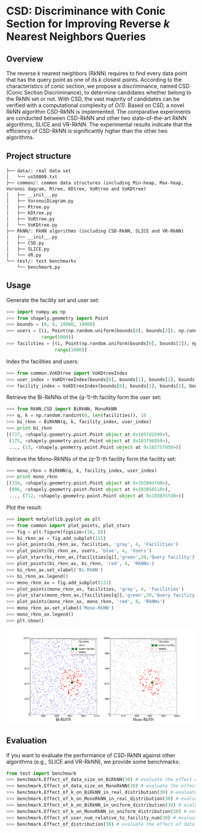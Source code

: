# CSD: Discriminance with Conic Section for Improving Reverse *k* Nearest Neighbors Queries
## Overview
The reverse *k* nearest neighbors (R*k*NN) requires to find every data point that has the query point as one of its *k* closest points. 
According to the characteristics of conic section, we propose a discriminance, named CSD (Conic Section Discriminance), to determine candidates whether belong to the R*k*NN set or not.
With CSD, the vast majority of candidates can be verified with a computational complexity of *O(1)*.
Based on CSD, a novel R*k*NN algorithm CSD-R*k*NN is implemented.
The comparative experiments are  conducted between CSD-R*k*NN and other two state-of-the-art R*k*NN algorithms, SLICE and VR-R*k*NN.
The experimental results indicate that the efficiency of CSD-R*k*NN is significantly higher than the other two algorithms.
## Project structure
```
├── data/: real data set
│   └── us50000.txt
├── common/: common data structures (including Min-heap, Max-heap, Voronoi dagram, Rtree, KDtree, VoRtree and VoKDtree)
│   ├── __init__.py
│   ├── VoronoiDiagram.py
│   ├── Rtree.py
│   ├── KDtree.py
│   ├── VoRtree.py
│   └── VoKDtree.py
├── RkNN/: RkNN algorithms (including CSD-RkNN, SLICE and VR-RkNN)
│   ├── __init__.py
│   ├── CSD.py
│   ├── SLICE.py
│   └── VR.py
└── test/: test benchmarks
    └── benchmark.py
```
## Usage
Generate the facility set and user set:
```python
>>> import numpy as np
>>> from shapely.geometry import Point
>>> bounds = (0, 0, 10000, 10000)
>>> users = [(i, Point(np.random.uniform(bounds[0], bounds[2]), np.random.uniform(bounds[1], bounds[3]))) for i in
             range(1000)]
>>> facilities = [(i, Point(np.random.uniform(bounds[0], bounds[2]), np.random.uniform(bounds[1], bounds[3]))) for i in
                  range(1000)]
```
Index the facilities and users:
```python
>>> from common.VoKDtree import VoKDtreeIndex
>>> user_index = VoKDtreeIndex(bounds[0], bounds[1], bounds[2], bounds[3], users)
>>> facility_index = VoKDtreeIndex(bounds[0], bounds[1], bounds[2], bounds[3], facilities)
```
Retrieve the Bi-R*k*NNs of the (*q*-1)-th facility form the user set:
```python
>>> from RkNN.CSD import BiRkNN, MonoRkNN
>>> q, k = np.random.randint(0, len(facilities)), 10 
>>> bi_rknn = BiRkNN(q, k, facility_index, user_index)
>>> print bi_rknn
[(727, <shapely.geometry.point.Point object at 0x1037d1590>), 
 (175, <shapely.geometry.point.Point object at 0x103796950>), 
 ..., (13, <shapely.geometry.point.Point object at 0x10375f050>)]
```
Retrieve the Mono-R*k*NNs of the (*q*-1)-th facility form the facility set:
```python
>>> mono_rknn = BiRkNN(q, k, facility_index, user_index)
>>> print mono_rknn
[(334, <shapely.geometry.point.Point object at 0x10380dfd0>),
 (906, <shapely.geometry.point.Point object at 0x103850110>),
 ..., (712, <shapely.geometry.point.Point object at 0x103835fd0>)]
```
Plot the result:
```python
>>> import matplotlib.pyplot as plt
>>> from common import plot_points, plot_stars
>>> fig = plt.figure(figsize=(16, 8))
>>> bi_rknn_ax = fig.add_subplot(121)
>>> plot_points(bi_rknn_ax, facilities, 'gray', 4, 'Facilities')
>>> plot_points(bi_rknn_ax, users, 'blue', 4, 'Users')
>>> plot_stars(bi_rknn_ax,[facilities[q]],'green',20,'Query facility')
>>> plot_points(bi_rknn_ax, bi_rknn, 'red', 8, 'RkNNs')
>>> bi_rknn_ax.set_xlabel('Bi-RkNN')
>>> bi_rknn_ax.legend()
>>> mono_rknn_ax = fig.add_subplot(122)
>>> plot_points(mono_rknn_ax, facilities, 'gray', 4, 'Facilities')
>>> plot_stars(mono_rknn_ax,[facilities[q]],'green',20,'Query facility')
>>> plot_points(mono_rknn_ax, mono_rknn, 'red', 8, 'RkNNs')
>>> mono_rknn_ax.set_xlabel('Mono-RkNN')
>>> mono_rknn_ax.legend()
>>> plt.show()
```
![](images/demo.png)
## Evaluation
If you want to evaluate the performance of CSD-R*k*NN against other algorithms (e.g., SLICE and VR-R*k*NN), we provide some benchmarks:
```python
from test import benchmark
>>> benchmark.Effect_of_data_size_on_BiRkNN(30) # evaluate the effect of data size on Bi-RkNN
>>> benchmark.Effect_of_data_size_on_MonoRkNN(30) # evaluate the effect of data size on Mono-RkNN
>>> benchmark.Effect_of_k_on_BiRkNN_in_real_distribution(30) # evaluate the effect of k on Bi-RkNN in real distribution
>>> benchmark.Effect_of_k_on_MonoRkNN_in_real_distribution(30) # evaluate the effect of k on Mono-RkNN in real distribution
>>> benchmark.Effect_of_k_on_BiRkNN_in_uniform_distribution(30) # evaluate the effect of k on Bi-RkNN in uniform distribution
>>> benchmark.Effect_of_k_on_MonoRkNN_in_uniform_distribution(30) # evaluate the effect of k on Mono-RkNN in uniform distribution
>>> benchmark.Effect_of_user_num_relative_to_facility_num(30) # evaluate the effect of the number of users relative to the number of facilities on Bi-RkNN
>>> benchmark.Effect_of_distribution(30) # evaluate the effect of data distribution on Bi-RkNN
```
